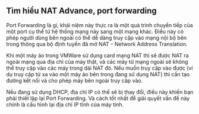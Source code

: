 ## Tìm hiểu NAT Advance, port forwarding

Port Forwarding là gì, khái niệm này thực ra là một quá trình chuyển tiếp của một port cụ thể từ hệ thống mạng này sang một mạng khác. Điều này có phép người dùng bên ngoài có thể dễ dàng truy cập vào mạng nội bộ bên trong thông qua bộ định tuyến đã mở NAT – Network Address Translation.

Khi một máy ảo trong VMWare sử dụng card mạng NAT thì sẽ được NAT ra ngoài mạng qua địa chỉ của máy thật, và các máy từ mạng ngoài sẽ không thể truy cập vào các máy trong dải NAT đó. Nếu muốn truy cập vào được (ví dụ truy cập từ xa vào một máy ảo bên trong đang sử dụng NAT) thì cần tạo đường kết nối và cho phép máy bên ngoài truy câp vào.

Nếu đang sử dụng DHCP, địa chỉ IP có thể sẽ bị thay đổi, điều này khiến bạn phải thiết lập lại Port Forwarding. Và cách tốt nhất để giải quyết vấn đề này chính là cấu hình lại địa chỉ IP tĩnh của máy tính.

